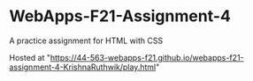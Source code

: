 # WebApps-F21-Assignment-4
A practice assignment for HTML with CSS

Hosted at "https://44-563-webapps-f21.github.io/webapps-f21-assignment-4-KrishnaRuthwik/play.html"
